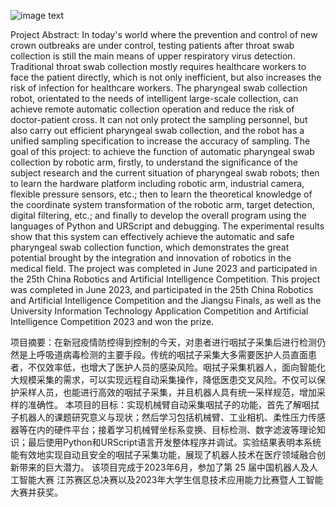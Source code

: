 ![image text](https://raw.githubusercontent.com/RobbinChau/SwabRobot/master/template.ico)

Project Abstract: In today's world where the prevention and control of new crown outbreaks are under control, testing patients after throat swab collection is still the main means of upper respiratory virus detection. Traditional throat swab collection mostly requires healthcare workers to face the patient directly, which is not only inefficient, but also increases the risk of infection for healthcare workers. The pharyngeal swab collection robot, orientated to the needs of intelligent large-scale collection, can achieve remote automatic collection operation and reduce the risk of doctor-patient cross. It can not only protect the sampling personnel, but also carry out efficient pharyngeal swab collection, and the robot has a unified sampling specification to increase the accuracy of sampling.
The goal of this project: to achieve the function of automatic pharyngeal swab collection by robotic arm, firstly, to understand the significance of the subject research and the current situation of pharyngeal swab robots; then to learn the hardware platform including robotic arm, industrial camera, flexible pressure sensors, etc.; then to learn the theoretical knowledge of the coordinate system transformation of the robotic arm, target detection, digital filtering, etc.; and finally to develop the overall program using the languages of Python and URScript and debugging. The experimental results show that this system can effectively achieve the automatic and safe pharyngeal swab collection function, which demonstrates the great potential brought by the integration and innovation of robotics in the medical field.
The project was completed in June 2023 and participated in the 25th China Robotics and Artificial Intelligence Competition.
This project was completed in June 2023, and participated in the 25th China Robotics and Artificial Intelligence Competition and the Jiangsu Finals, as well as the University Information Technology Application Competition and Artificial Intelligence Competition 2023 and won the prize.


项目摘要：在新冠疫情防控得到控制的今天，对患者进行咽拭子采集后进行检测仍然是上呼吸道病毒检测的主要手段。传统的咽拭子采集大多需要医护人员直面患者，不仅效率低，也增大了医护人员的感染风险。咽拭子采集机器人，面向智能化大规模采集的需求，可以实现远程自动采集操作，降低医患交叉风险。不仅可以保护采样人员，也能进行高效的咽拭子采集，并且机器人具有统一采样规范，增加采样的准确性。
本项目的目标：实现机械臂自动采集咽拭子的功能，首先了解咽拭子机器人的课题研究意义与现状；然后学习包括机械臂、工业相机、柔性压力传感器等在内的硬件平台；接着学习机械臂坐标系变换、目标检测、数字滤波等理论知识；最后使用Python和URScript语言开发整体程序并调试。实验结果表明本系统能有效地实现自动且安全的咽拭子采集功能，展现了机器人技术在医疗领域融合创新带来的巨大潜力。
该项目完成于2023年6月，参加了第 25 届中国机器人及人工智能大赛
江苏赛区总决赛以及2023年大学生信息技术应用能力比赛暨人工智能大赛并获奖。

